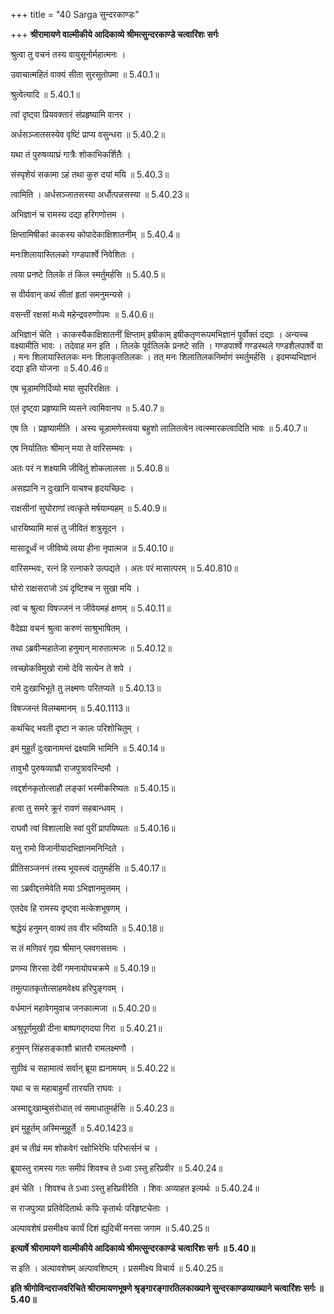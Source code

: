 +++
title = "40 Sarga सुन्दरकाण्डः"

+++
**श्रीरामायणे वाल्मीकीये आदिकाव्ये श्रीमत्सुन्दरकाण्डे चत्वारिंशः सर्गः**

श्रुत्वा तु वचनं तस्य वायुसूनोर्महात्मनः ।

उवाचात्महितं वाक्यं सीता सुरसुतोपमा ॥ 5.40.1॥

श्रुत्वेत्यादि ॥ 5.40.1॥

त्वां दृष्ट्वा प्रियवक्तारं संप्रहृष्यामि वानर ।

अर्धसञ्जातसस्येव वृष्टिं प्राप्य वसुन्धरा ॥ 5.40.2॥

यथा तं पुरुषव्याघ्रं गात्रैः शोकाभिकर्शितैः ।

संस्पृशेयं सकामा ऽहं तथा कुरु दयां मयि ॥ 5.40.3॥

त्वामिति । अर्धसञ्जातसस्या अर्धोत्पन्नसस्या ॥ 5.40.23॥

अभिज्ञानं च रामस्य दद्या हरिगणोत्तम ।

क्षिप्तामिषीकां काकस्य कोपादेकाक्षिशातनीम् ॥ 5.40.4॥

मनःशिलायास्तिलको गण्डपार्श्वे निवेशितः ।

त्वया प्रनष्टे तिलके तं किल स्मर्तुमर्हसि ॥ 5.40.5॥

स वीर्यवान् कथं सीतां हृतां समनुमन्यसे ।

वसन्तीं रक्षसां मध्ये महेन्द्रवरुणोपमः ॥ 5.40.6॥

अभिज्ञानं चेति । काकस्यैकाक्षिशातनीं क्षिप्ताम् इषीकाम् इषीकतृणरूपमभिज्ञानं पूर्वोक्तं दद्याः । अन्यच्च वक्ष्यामीति भावः । तदेवाह मन इति । तिलके पूर्वतिलके प्रनष्टे सति । गण्डपार्श्वे गण्डस्थले गण्डशैलपार्श्वे वा । मनः शिलायास्तिलकः मनः शिलाकृततिलकः । तत् मनः शिलातिलकनिर्माणं स्मर्तुमर्हसि । इदमप्यभिज्ञानं दद्या इति योजना ॥ 5.40.46॥

एष चूडामणिर्दिव्यो मया सुपरिरक्षितः ।

एतं दृष्ट्वा प्रहृष्यामि व्यसने त्वामिवानघ ॥ 5.40.7॥

एष ति । प्रहृष्यामीति । अस्य चूडामणेस्त्वया बहुशो लालितत्वेन त्वत्स्मारकत्वादिति भावः ॥ 5.40.7॥

एष निर्यातितः श्रीमान् मया ते वारिसम्भवः ।

अतः परं न शक्ष्यामि जीवितुं शोकलालसा ॥ 5.40.8॥

असह्यानि न दुःखानि वाचश्च हृदयच्छिदः ।

राक्षसीनां सुघोराणां त्वत्कृते मर्षयाम्यहम् ॥ 5.40.9॥

धारयिष्यामि मासं तु जीवितं शत्रुसूदन ।

मासादूर्ध्वं न जीविष्ये त्वया हीना नृपात्मज ॥ 5.40.10॥

वारिसम्भवः, रत्नं हि रत्नाकरे उत्पद्यते । अतः परं मासात्परम् ॥ 5.40.810॥

घोरो राक्षसराजो ऽयं दृष्टिश्च न सुखा मयि ।

त्वां च श्रुत्वा विषज्जनं न जीवेयमहं क्षणम् ॥ 5.40.11॥

वैदेह्या वचनं श्रुत्वा करुणं साश्रुभाषितम् ।

तथा ऽब्रवीन्महातेजा हनुमान् मारुतात्मजः ॥ 5.40.12॥

त्वच्छोकविमुखो रामो देवि सत्येन ते शपे ।

रामे दुःखाभिभूते तु लक्ष्मणः परितप्यते ॥ 5.40.13॥

विषज्जन्तं विलम्बमानम् ॥ 5.40.1113॥

कथंचिद् भवती दृष्टा न कालः परिशोचितुम् ।

इमं मुहूर्तं दुःखानामन्तं द्रक्ष्यामि भामिनि ॥ 5.40.14॥

तावुभौ पुरुषव्याघ्रौ राजपुत्रावरिन्दमौ ।

त्वद्दर्शनकृतोत्साहौ लङ्कां भस्मीकरिष्यतः ॥ 5.40.15॥

हत्वा तु समरे क्रूरं रावणं सहबान्धवम् ।

राघवौ त्वां विशालाक्षि स्वां पुरीं प्रापयिष्यतः ॥ 5.40.16॥

यत्तु रामो विजानीयादभिज्ञानमनिन्दिते ।

प्रीतिसञ्जननं तस्य भूयस्त्वं दातुमर्हसि ॥ 5.40.17॥

सा ऽब्रवीद्दत्तमेवेति मया ऽभिज्ञानमुत्तमम् ।

एतदेव हि रामस्य दृष्ट्वा मत्केशभूषणम् ।

श्रद्धेयं हनुमन् वाक्यं तव वीर भविष्यति ॥ 5.40.18॥

स तं मणिवरं गृह्य श्रीमान् प्लवगसत्तमः ।

प्रणम्य शिरसा देवीं गमनायोपचक्रमे ॥ 5.40.19॥

तमुत्पातकृतोत्साहमवेक्ष्य हरिपुङ्गवम् ।

वर्धमानं महावेगमुवाच जनकात्मजा ॥ 5.40.20॥

अश्रुपूर्णमुखी दीना बाष्पगद्गदया गिरा ॥ 5.40.21॥

हनुमन् सिंहसङ्काशौ भ्रातरौ रामलक्ष्मणौ ।

सुग्रीवं च सहामात्वं सर्वान् ब्रूया ह्यनामयम् ॥ 5.40.22॥

यथा च स महाबाहुर्मां तारयति राघवः ।

अस्माद्दुःखाम्बुसंरोधात् त्वं समाधातुमर्हसि ॥ 5.40.23॥

इमं मुहूर्तम् अस्मिन्मुहूर्ते ॥ 5.40.1423॥

इमं च तीव्रं मम शोकवेगं रक्षोभिरेभिः परिभर्त्सनं च ।

ब्रूयास्तु रामस्य गतः समीपं शिवश्च ते ऽध्वा ऽस्तु हरिप्रवीर ॥ 5.40.24॥

इमं चेति । शिवश्च ते ऽध्वा ऽस्तु हरिप्रवीरेति । शिवः अव्याहत इत्यर्थः ॥ 5.40.24॥

स राजपुत्र्या प्रतिवेदितार्थः कपिः कृतार्थः परिहृष्टचेताः ।

अल्पावशेषं प्रसमीक्ष्य कार्यं दिशं ह्युदिचीं मनसा जगाम ॥ 5.40.25॥

**इत्यार्षे श्रीरामायणे वाल्मीकीये आदिकाव्ये श्रीमत्सुन्दरकाण्डे चत्वारिंशः सर्गः ॥ 5.40॥**

स इति । अल्पावशेषम् अल्पावशिष्टम् । प्रसमीक्ष्य विचार्य ॥ 5.40.25॥

**इति श्रीगोविन्दराजवरिचिते श्रीरामायणभूषणे श्रृङ्गारङ्गारतिलकाख्याने सुन्दरकाण्डव्याख्याने चत्वारिंशः सर्गः ॥ 5.40॥**
